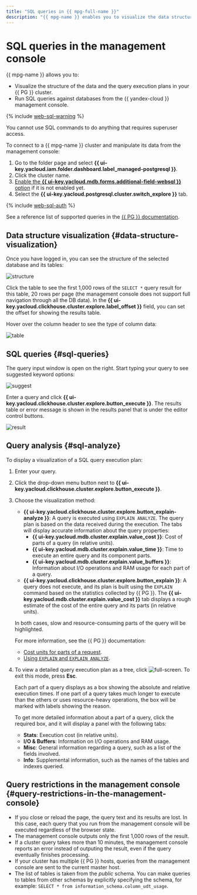 ```yaml
---
title: "SQL queries in {{ mpg-full-name }}"
description: "{{ mpg-name }} enables you to visualize the data structure in your {{ PG }} cluster and send SQL queries to databases from the {{ yandex-cloud }} management console. To do this, log in to the management console, open the cluster page you need, and go to the SQL tab."
---
```


# SQL queries in the management console

{{ mpg-name }} allows you to:

* Visualize the structure of the data and the query execution plans in your {{ PG }} cluster.
* Run SQL queries against databases from the {{ yandex-cloud }} management console.

{% include [web-sql-warning](../../_includes/mdb/mch/note-web-sql-console.md) %}

You cannot use SQL commands to do anything that requires superuser access.

To connect to a {{ mpg-name }} cluster and manipulate its data from the management console:

1. Go to the folder page and select **{{ ui-key.yacloud.iam.folder.dashboard.label_managed-postgresql }}**.
1. Click the cluster name.
1. [Enable the **{{ ui-key.yacloud.mdb.forms.additional-field-websql }}** option](../operations/update.md#change-additional-settings) if it is not enabled yet.
1. Select the **{{ ui-key.yacloud.postgresql.cluster.switch_explore }}** tab.

{% include [web-sql-auth](../../_includes/mdb/web-sql-auth.md) %}

See a reference list of supported queries in the [{{ PG }} documentation](https://www.postgresql.org/docs/current/sql.html).

## Data structure visualization {#data-structure-visualization}

Once you have logged in, you can see the structure of the selected database and its tables:

![structure](../../_assets/mdb/pg-web-sql-structure.png)

Click the table to see the first 1,000 rows of the `SELECT *` query result for this table, 20 rows per page (the management console does not support full navigation through all the DB data). In the **{{ ui-key.yacloud.clickhouse.cluster.explore.label_offset }}** field, you can set the offset for showing the results table.

Hover over the column header to see the type of column data:

![table](../../_assets/mdb/pg-web-sql-table.png)


## SQL queries {#sql-queries}

The query input window is open on the right. Start typing your query to see suggested keyword options:

![suggest](../../_assets/mdb/pg-web-sql-suggest.png)

Enter a query and click **{{ ui-key.yacloud.clickhouse.cluster.explore.button_execute }}**. The results table or error message is shown in the results panel that is under the editor control buttons.

![result](../../_assets/mdb/pg-web-sql-result.png)

## Query analysis {#sql-analyze}

To display a visualization of a SQL query execution plan:

1. Enter your query.
1. Click the drop-down menu button next to **{{ ui-key.yacloud.clickhouse.cluster.explore.button_execute }}**.
1. Choose the visualization method:

   * **{{ ui-key.yacloud.clickhouse.cluster.explore.button_explain-analyze }}**: A query is executed using `EXPLAIN ANALYZE`. The query plan is based on the data received during the execution. The tabs will display accurate information about the query properties:
      * **{{ ui-key.yacloud.mdb.cluster.explain.value_cost }}**: Cost of parts of a query (in relative units).
      * **{{ ui-key.yacloud.mdb.cluster.explain.value_time }}**: Time to execute an entire query and its component parts.
      * **{{ ui-key.yacloud.mdb.cluster.explain.value_buffers }}**: Information about I/O operations and RAM usage for each part of a query.
   * **{{ ui-key.yacloud.clickhouse.cluster.explore.button_explain }}**: A query does not execute, and its plan is built using the `EXPLAIN` command based on the statistics collected by {{ PG }}. The **{{ ui-key.yacloud.mdb.cluster.explain.value_cost }}** tab displays a rough estimate of the cost of the entire query and its parts (in relative units).

   In both cases, slow and resource-consuming parts of the query will be highlighted.

   For more information, see the {{ PG }} documentation:

   * [Cost units for parts of a request](https://www.postgresql.org/docs/current/runtime-config-query.html#RUNTIME-CONFIG-QUERY-CONSTANTS).
   * [Using `EXPLAIN` and `EXPLAIN ANALYZE`](https://www.postgresql.org/docs/current/using-explain.html).

1. To view a detailed query execution plan as a tree, click ![full-screen](../../_assets/console-icons/square-dashed.svg). To exit this mode, press **Esc**.

   Each part of a query displays as a box showing the absolute and relative execution times. If one part of a query takes much longer to execute than the others or uses resource-heavy operations, the box will be marked with labels showing the reason.

   To get more detailed information about a part of a query, click the required box, and it will display a panel with the following tabs:

   * **Stats**: Execution cost (in relative units).
   * **I/O & Buffers**: Information on I/O operations and RAM usage.
   * **Misc**: General information regarding a query, such as a list of the fields involved.
   * **Info**: Supplemental information, such as the names of the tables and indexes queried.

## Query restrictions in the management console {#query-restrictions-in-the-management-console}

* If you close or reload the page, the query text and its results are lost. In this case, each query that you run from the management console will be executed regardless of the browser state.
* The management console outputs only the first 1,000 rows of the result.
* If a cluster query takes more than 10 minutes, the management console reports an error instead of outputing the result, even if the query eventually finishes processing.
* If your cluster has multiple {{ PG }} hosts, queries from the management console are sent to the current master host.
* The list of tables is taken from the _public_ schema. You can make queries to tables from other schemas by explicitly specifying the schema, for example: `SELECT * from information_schema.column_udt_usage`.

